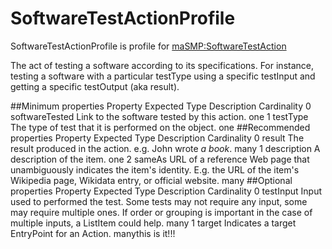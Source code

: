 <h1>SoftwareTestActionProfile</h1>

SoftwareTestActionProfile is profile for <a href='../../Types/SoftwareTestAction'>maSMP:SoftwareTestAction</a>

The act of testing a software according to its specifications. For instance, testing a software with a particular testType using a specific testInput and getting a specific testOutput (aka result).

##Minimum properties
         Property Expected Type                                           Description Cardinality
0  softwareTested                         Link to the software tested by this action.         one
1        testType                The type of test that it is performed on the object.         one
##Recommended properties
      Property Expected Type                                                                                                                                                    Description Cardinality
0       result                                                                                                                 The result produced in the action. e.g. John wrote *a book*.        many
1  description                                                                                                                                                   A description of the item.         one
2       sameAs                URL of a reference Web page that unambiguously indicates the item's identity. E.g. the URL of the item's Wikipedia page, Wikidata entry, or official website.        many
##Optional properties
    Property Expected Type                                                                                                                                                                                       Description Cardinality
0  testInput                Input used to performed the test. Some tests may not require any input, some may require multiple ones. If order or grouping is important in the case of multiple inputs, a ListItem could help.        many
1     target                                                                                                                                                                    Indicates a target EntryPoint for an Action.        manythis is it!!!